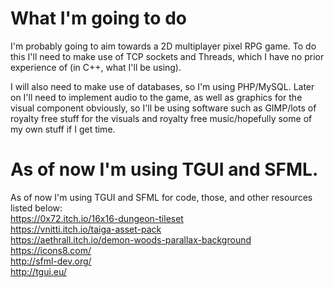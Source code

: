 # What I'm going to do
I'm probably going to aim towards a 2D multiplayer pixel RPG game.
To do this I'll need to make use of TCP sockets and Threads, which I have no prior experience of (in C++, what I'll be using).

I will also need to make use of databases, so I'm using PHP/MySQL.
Later on I'll need to implement audio to the game, as well as graphics for the visual component obviously, so I'll be using software such as GIMP/lots of royalty free stuff for the visuals and royalty free music/hopefully some of my own stuff if I get time.

As of now I'm using TGUI and SFML.
=======
As of now I'm using TGUI and SFML for code, those, and other resources listed below:<br>
https://0x72.itch.io/16x16-dungeon-tileset<br>
https://vnitti.itch.io/taiga-asset-pack<br>
https://aethrall.itch.io/demon-woods-parallax-background<br>
https://icons8.com/<br>
http://sfml-dev.org/<br>
http://tgui.eu/